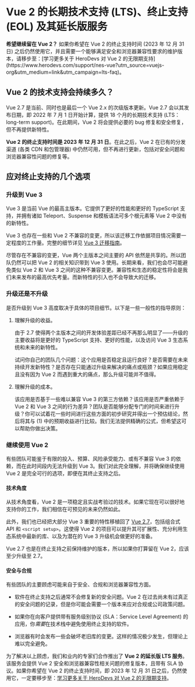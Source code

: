 # Vue 2 的长期技术支持 (LTS)、终止支持 (EOL) 及其延长版服务

<p class="info"><b>希望继续留在 Vue 2？</b>
如果你希望在 Vue 2 的终止支持时间 (2023 年 12 月 31 日) 之后仍然使用它，并且需要一个能够满足安全和浏览器兼容性要求的维护版本，请移步至：[学习更多关于 HeroDevs 对 Vue 2 的无限期支持](https://www.herodevs.com/support/nes-vue?utm_source=vuejs-org&utm_medium=link&utm_campaign=lts-faq)。
</p>

## Vue 2 的技术支持会持续多久？

Vue 2.7 是当前、同时也是最后一个 Vue 2.x 的次级版本更新。Vue 2.7 会以其发布日期，即 2022 年 7 月 1 日开始计算，提供 18 个月的长期技术支持 (LTS：long-term support)。在此期间，Vue 2 将会提供必要的 bug 修复和安全修复，但不再提供新特性。

**Vue 2 的终止支持时间是 2023 年 12 月 31 日**。在此之后，Vue 2 在已有的分发渠道 (各类 CDN 和包管理器) 中仍然可用，但不再进行更新，包括对安全问题和浏览器兼容性问题的修复等。

## 应对终止支持的几个选项

### 升级到 Vue 3

Vue 3 是当前 Vue 的最高主版本。它提供了更好的性能和更好的 TypeScript 支持，并拥有诸如 Teleport、Suspense 和模板语法可多个根元素等 Vue 2 中没有的新特性。

Vue 3 也存在一些和 Vue 2 不兼容的变更，所以该迁移工作依据项目情况需要一定程度的工作量。完整的细节详见 [Vue 3 迁移指南](https://v3-migration.vuejs.org/zh/)。

尽管存在不兼容的变更，Vue 两个主版本之间主要的 API 依然是共享的。所以团队仍然可以把 Vue 2 的相关知识带到 Vue 3 使用。长期来看，我们也会尽可能避免类似 Vue 2 和 Vue 3 之间的这种不兼容变更。兼容性和生态的稳定性将会是我们未来发布的最高优先考量。而新特性的引入也不会导致大的迁移。

### 升级还是不升级

是否升级到 Vue 3 高度取决于具体的项目细节。以下是一些一般性的指导原则：

1. 理解升级的收益。

   由于 2.7 使得两个主版本之间的开发体验差距已经不再那么明显了——升级的主要收益将是更好的 TypeScript 支持、更好的性能，以及访问 Vue 3 生态系统和未来的新特性。

   试问你自己的团队几个问题：这个应用是否稳定且运行良好？是否需要在未来持续开发新特性？是否存在只能通过升级来解决的痛点或瓶颈？如果应用稳定且没有因为 Vue 2 而遇到重大的痛点，那么升级可能并不值得。

2. 理解升级的成本。

   该应用是否基于一些难以兼容 Vue 3 的第三方依赖？该应用是否严重依赖于 Vue 2 和 Vue 3 之间的行为差异？团队是否能够分配专门的时间来进行升级？你可以试着花一些时间进行这些方面的初步研究并得出一个预估结论，然后将其与 (1) 中的预期收益进行比较。我们无法提供精确的公式，但希望这可以帮助你做出决策。

### 继续使用 Vue 2

有些团队可能鉴于有限的投入、预算、风险承受能力、或有不兼容 Vue 3 的依赖，而在此时间段内无法升级到 Vue 3。我们对此完全理解，并将确保继续使用 Vue 2 是完全可行的选项，即便在其终止支持之后。

#### 技术角度

从技术角度看，Vue 2 是一项稳定且实战考验过的技术。如果它现在可以很好地支持你的工作，我们相信在可预见的未来仍然如此。

此外，我们也已经把大部分 Vue 3 重要的特性移植回了 [Vue 2.7](/v2/guide/migration-vue-2-7.html)，包括组合式 API 和 `<script setup>`。这使得 Vue 2 的项目可以提升其可扩展性、充分利用生态系统中最新的库、以及为潜在的 Vue 3 升级机会做更好的准备。

Vue 2.7 也是在终止支持之前保持维护的版本，所以如果你打算留在 Vue 2，应该至少升级至 2.7。

#### 安全与合规

有些团队的主要顾虑可能来自于安全、合规和浏览器兼容性方面。

- 软件在终止支持之后通常不会修复新的安全问题。Vue 2 在过去尚未有过真正的安全问题的记录，但是你可能会需要一个版本来应对合规或公司政策问题。

- 如果你在向客户提供带有服务级别协议 (SLA：Service Level Agreement) 的应用，你*需要*在技术栈中避免使用终止支持的软件。

- 浏览器有时会发布一些会破坏老旧库的变更。这样的情况极少发生，但理论上难以完全避免。

为了解决以上顾虑，我们和业内的专家们合作推出了 **Vue 2 的延长版 LTS 服务**。该服务会提供 Vue 2 安全和浏览器兼容性相关问题的修复版本，且带有 SLA 协议。如果你希望在 Vue 2 的终止支持时间，即 2023 年 12 月 31 日之后，仍然使用它，一定要移步至：[学习更多关于 HeroDevs 对 Vue 2 的无限期支持](https://www.herodevs.com/support/nes-vue?utm_source=vuejs-org&utm_medium=link&utm_campaign=lts-faq)。
